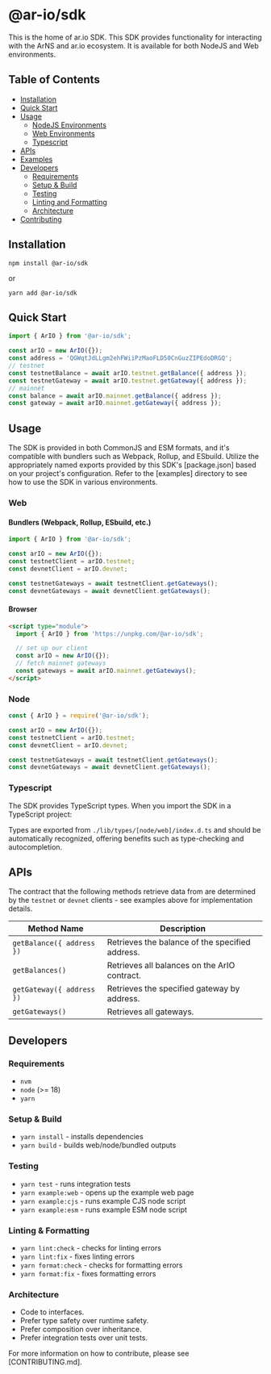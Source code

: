 # @ar-io/sdk

This is the home of ar.io SDK. This SDK provides functionality for interacting with the ArNS and ar.io ecosystem. It is available for both NodeJS and Web environments.

## Table of Contents

- [Installation](#installation)
- [Quick Start](#quick-start)
- [Usage](#usage)
  - [NodeJS Environments](#node)
  - [Web Environments](#web)
  - [Typescript](#typescript)
- [APIs](#apis)
- [Examples](./examples)
- [Developers](#developers)
  - [Requirements](#requirements)
  - [Setup & Build](#setup--build)
  - [Testing](#testing)
  - [Linting and Formatting](#linting--formatting)
  - [Architecture](#architecture)
- [Contributing](./CONTRIBUTING.md)

## Installation

```shell
npm install @ar-io/sdk
```

or

```shell
yarn add @ar-io/sdk
```

## Quick Start

```typescript
import { ArIO } from '@ar-io/sdk';

const arIO = new ArIO({});
const address = 'QGWqtJdLLgm2ehFWiiPzMaoFLD50CnGuzZIPEdoDRGQ';
// testnet
const testnetBalance = await arIO.testnet.getBalance({ address });
const testnetGateway = await arIO.testnet.getGateway({ address });
// mainnet
const balance = await arIO.mainnet.getBalance({ address });
const gateway = await arIO.mainnet.getGateway({ address });
```

## Usage

The SDK is provided in both CommonJS and ESM formats, and it's compatible with bundlers such as Webpack, Rollup, and ESbuild. Utilize the appropriately named exports provided by this SDK's [package.json] based on your project's configuration. Refer to the [examples] directory to see how to use the SDK in various environments.

### Web

#### Bundlers (Webpack, Rollup, ESbuild, etc.)

```javascript
import { ArIO } from '@ar-io/sdk';

const arIO = new ArIO({});
const testnetClient = arIO.testnet;
const devnetClient = arIO.devnet;

const testnetGateways = await testnetClient.getGateways();
const devnetGateways = await devnetClient.getGateways();
```

#### Browser

```html
<script type="module">
  import { ArIO } from 'https://unpkg.com/@ar-io/sdk';

  // set up our client
  const arIO = new ArIO({});
  // fetch mainnet gateways
  const gateways = await arIO.mainnet.getGateways();
</script>
```

### Node

```javascript
const { ArIO } = require('@ar-io/sdk');

const arIO = new ArIO({});
const testnetClient = arIO.testnet;
const devnetClient = arIO.devnet;

const testnetGateways = await testnetClient.getGateways();
const devnetGateways = await devnetClient.getGateways();
```

### Typescript

The SDK provides TypeScript types. When you import the SDK in a TypeScript project:

Types are exported from `./lib/types/[node/web]/index.d.ts` and should be automatically recognized, offering benefits such as type-checking and autocompletion.

## APIs

The contract that the following methods retrieve data from are determined by the `testnet` or `devnet` clients - see examples above for implementation details.

| Method Name               | Description                                     |
| ------------------------- | ----------------------------------------------- |
| `getBalance({ address })` | Retrieves the balance of the specified address. |
| `getBalances()`           | Retrieves all balances on the ArIO contract.    |
| `getGateway({ address })` | Retrieves the specified gateway by address.     |
| `getGateways()`           | Retrieves all gateways.                         |

## Developers

### Requirements

- `nvm`
- `node` (>= 18)
- `yarn`

### Setup & Build

- `yarn install` - installs dependencies
- `yarn build` - builds web/node/bundled outputs

### Testing

- `yarn test` - runs integration tests
- `yarn example:web` - opens up the example web page
- `yarn example:cjs` - runs example CJS node script
- `yarn example:esm` - runs example ESM node script

### Linting & Formatting

- `yarn lint:check` - checks for linting errors
- `yarn lint:fix` - fixes linting errors
- `yarn format:check` - checks for formatting errors
- `yarn format:fix` - fixes formatting errors

### Architecture

- Code to interfaces.
- Prefer type safety over runtime safety.
- Prefer composition over inheritance.
- Prefer integration tests over unit tests.

For more information on how to contribute, please see [CONTRIBUTING.md].

<!-- ADD ALL LINK REFERENCES BELOW -->
